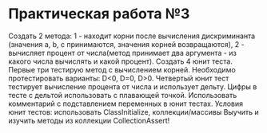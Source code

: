# Практическая работа №3

Создать 2 метода: 1 - находит корни после вычисления дискриминанта (значения a, b, c принимаются, значения корней возвращаются), 2 - вычисляет процент от числа(метод принимает два аргумента - из какого числа вычислять и какой процент). 
Создать 4 юнит теста. Первые три тестирую метод с вычислением корней. Необходимо протестировать варианты: D<0, D=0, D>0. Четвертый юнит тест тестирует вычисление процента от числа и использует дельту. Цифры в тесте с дельтой использовать с плавающей точкой.  Использовать комментарий с подставлением переменных в юнит тестах. 
Условия юнит тестов: использовать ClassInitialize, коллекции/массивы
Выучить и изучить методы из коллекции CollectionAssert!
